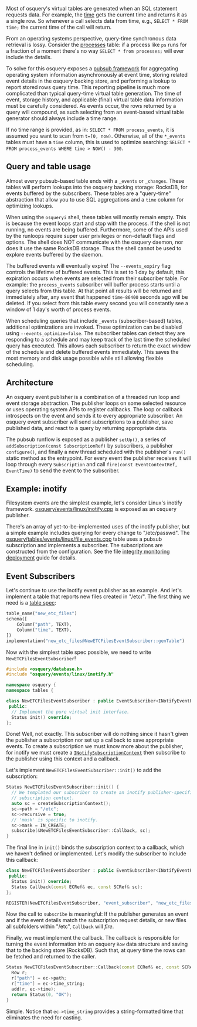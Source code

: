 Most of osquery's virtual tables are generated when an SQL statement requests data. For example, the [time](https://github.com/facebook/osquery/blob/master/osquery/tables/utility/time.cpp) gets the current time and returns it as a single row. So whenever a call selects data from time, e.g., `SELECT * FROM time;` the current time of the call will return.

From an operating systems perspective, query-time synchronous data retrieval is lossy. Consider the [processes](https://github.com/facebook/osquery/blob/master/osquery/tables/system/linux/processes.cpp) table: if a process like `ps` runs for a fraction of a moment there's no way `SELECT * from processes;` will ever include the details.

To solve for this osquery exposes a [pubsub framework](https://github.com/facebook/osquery/tree/master/osquery/events) for aggregating operating system information asynchronously at event time, storing related event details in the osquery backing store, and performing a lookup to report stored rows query time. This reporting pipeline is much more complicated than typical query-time virtual table generation. The time of event, storage history, and applicable (final) virtual table data information must be carefully considered. As events occur, the rows returned by a query will compound, as such selecting from an event-based virtual table generator should always include a time range.

If no time range is provided, as in: `SELECT * FROM process_events`, it is assumed you want to scan from `t=[0, now)`. Otherwise, all of the `*_events` tables must have a `time` column, this is used to optimize searching: `SELECT * FROM process_events WHERE time > NOW() - 300`.

## Query and table usage

Almost every pubsub-based table ends with a `_events` or `_changes`. These tables will perform lookups into the osquery backing storage: RocksDB, for events buffered by the subscribers. These tables are a "query-time" abstraction that allow you to use SQL aggregations and a `time` column for optimizing lookups.

When using the `osqueryi` shell, these tables will mostly remain empty. This is because the event loops start and stop with the process. If the shell is not running, no events are being buffered. Furthermore, some of the APIs used by the runloops require super user privileges or non-default flags and options. The shell does NOT communicate with the osquery daemon, nor does it use the same RocksDB storage. Thus the shell cannot be used to explore events buffered by the daemon.

The buffered events will eventually expire! The `--events_expiry` flag controls the lifetime of buffered events. This is set to 1 day by default, this expiration occurs when events are selected from their subscriber table. For example: the `process_events` subscriber will buffer process starts until a query selects from this table. At that point all results will be returned and immediately after, any event that happened `time-86400` seconds ago will be deleted. If you select from this table every second you will constantly see a window of 1 day's worth of process events.

When scheduling queries that include `_events` (subscriber-based) tables, additional optimizations are invoked. These optimization can be disabled using `--events_optimize=false`. The subscriber tables can detect they are responding to a schedule and may keep track of the last time the scheduled query has executed. This allows each subscriber to return the exact window of the schedule and delete buffered events immediately. This saves the most memory and disk usage possible while still allowing flexible scheduling.

## Architecture

An osquery event publisher is a combination of a threaded run loop and event storage abstraction. The publisher loops on some selected resource or uses operating system APIs to register callbacks. The loop or callback introspects on the event and sends it to every appropriate subscriber. An osquery event subscriber will send subscriptions to a publisher, save published data, and react to a query by returning appropriate data.

The pubsub runflow is exposed as a publisher `setUp()`, a series of `addSubscription(const SubscriptionRef)` by subscribers, a publisher `configure()`, and finally a new thread scheduled with the publisher's `run()` static method as the entrypoint. For every event the publisher receives it will loop through every `Subscription` and call `fire(const EventContextRef, EventTime)` to send the event to the subscriber.

## Example: inotify

Filesystem events are the simplest example, let's consider Linux's inotify framework. [osquery/events/linux/inotify.cpp](https://github.com/facebook/osquery/blob/master/osquery/events/linux/inotify.cpp) is exposed as an osquery publisher.

There's an array of yet-to-be-implemented uses of the inotify publisher, but a simple example includes querying for every change to "/etc/passwd". The [osquery/tables/events/linux/file_events.cpp](https://github.com/facebook/osquery/blob/master/osquery/tables/events/linux/file_events.cpp) table uses a pubsub subscription and implements a subscriber. The subscriptions are constructed from the configuration. See the file [integrity monitoring deployment](../deployment/file-integrity-monitoring.md) guide for details.

## Event Subscribers

Let's continue to use the inotify event publisher as an example. And let's implement a table that reports new files created in "/etc/". The first thing we need is a [table spec](creating-tables.md):

```python
table_name("new_etc_files")
schema([
    Column("path", TEXT),
    Column("time", TEXT),
])
implementation("new_etc_files@NewETCFilesEventSubscriber::genTable")
```

Now with the simplest table spec possible, we need to write `NewETCFilesEventSubscriber`!

```cpp
#include <osquery/database.h>
#include "osquery/events/linux/inotify.h"

namespace osquery {
namespace tables {

class NewETCFilesEventSubscriber : public EventSubscriber<INotifyEventPublisher> {
 public:
  // Implement the pure virtual init interface.
  Status init() override;
};
```

Done! Well, not exactly. This subscriber will do nothing since it hasn't given the publisher a subscription nor set up a callback to save appropriate events. To create a subscription we must know more about the publisher, for inotify we must create a [`INotifySubscriptionContext`](https://github.com/facebook/osquery/blob/master/osquery/events/linux/inotify.h) then subscribe to the publisher using this context and a callback.

Let's implement `NewETCFilesEventSubscriber::init()` to add the subscription:

```cpp
Status NewETCFilesEventSubscriber::init() {
  // We templated our subscriber to create an inotify publisher-specific
  // subscription context.
  auto sc = createSubscriptionContext();
  sc->path = "/etc";
  sc->recursive = true;
  // 'mask' is specific to inotify.
  sc->mask = IN_CREATE;
  subscribe(&NewETCFilesEventSubscriber::Callback, sc);
}
```

The final line in `init()` binds the subscription context to a callback, which we haven't defined or implemented. Let's modify the subscriber to include this callback:

```cpp
class NewETCFilesEventSubscriber : public EventSubscriber<INotifyEventPublisher> {
 public:
  Status init() override;
  Status Callback(const ECRef& ec, const SCRef& sc);
};

REGISTER(NewETCFilesEventSubscriber, "event_subscriber", "new_etc_files");
```

Now the call to `subscribe` is meaningful: If the publisher generates an event and if the event details match the subscription request details, or new files all subfolders within "/etc", `Callback` will _fire_.

Finally, we must implement the callback. The callback is responsible for turning the event information into an osquery `Row` data structure and saving that to the backing store (RocksDB). Such that, at query time the rows can be fetched and returned to the caller.

```cpp
Status NewETCFilesEventSubscriber::Callback(const ECRef& ec, const SCRef& sc) {
  Row r;
  r["path"] = ec->path;
  r["time"] = ec->time_string;
  add(r, ec->time);
  return Status(0, "OK");
}
```

Simple. Notice that `ec->time_string` provides a string-formatted time that eliminates the need for casting.
